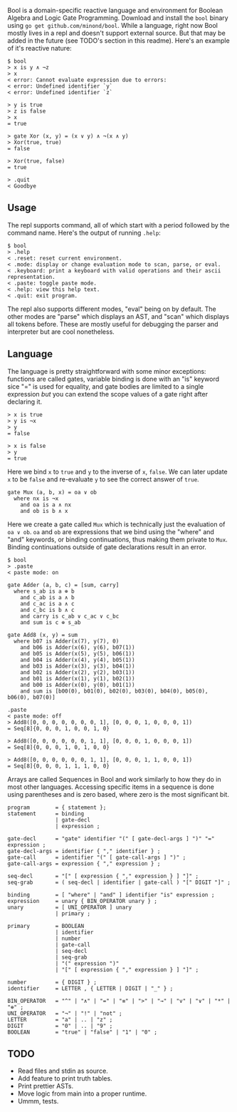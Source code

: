 Bool is a domain-specific reactive language and environment for Boolean Algebra
and Logic Gate Programming. Download and install the `bool` binary using `go
get github.com/minond/bool`. While a language, right now Bool mostly lives in a
repl and doesn't support external source. But that may be added in the future
(see TODO's section in this readme). Here's an example of it's reactive nature:

```text
$ bool
> x is y ∧ ¬z
> x
< error: Cannot evaluate expression due to errors:
< error: Undefined identifier `y`
< error: Undefined identifier `z`

> y is true
> z is false
> x
= true

> gate Xor (x, y) = (x ∨ y) ∧ ¬(x ∧ y)
> Xor(true, true)
= false

> Xor(true, false)
= true

> .quit
< Goodbye
```

## Usage

The repl supports command, all of which start with a period followed by the
command name. Here's the output of running `.help`:

```text
$ bool
> .help
< .reset: reset current environment.
< .mode: display or change evaluation mode to scan, parse, or eval.
< .keyboard: print a keyboard with valid operations and their ascii representation.
< .paste: toggle paste mode.
< .help: view this help text.
< .quit: exit program.
```

The repl also supports different modes, "eval" being on by default. The other
modes are "parse" which displays an AST, and "scan" which displays all tokens
before. These are mostly useful for debugging the parser and interpreter but
are cool nonetheless.

## Language

The language is pretty straightforward with some minor exceptions: functions
are called gates, variable binding is done with an "is" keyword sice "=" is
used for equality, and gate bodies are limited to a single expression _but_ you
can extend the scope values of a gate right after declaring it.

```text
> x is true
> y is ¬x
> y
= false

> x is false
> y
= true
```

Here we bind `x` to `true` and `y` to the inverse of `x`, `false`. We can later
update `x` to be `false` and re-evaluate `y` to see the correct answer of
`true`.

```text
gate Mux (a, b, x) = oa ∨ ob
  where nx is ¬x
    and oa is a ∧ nx
    and ob is b ∧ x
```

Here we create a gate called `Mux` which is technically just the evaluation of
`oa ∨ ob`. `oa` and `ob` are expressions that we bind using the "where" and
"and" keywords, or binding continuations, thus making them private to `Mux`.
Binding continuations outside of gate declarations result in an error.

```text
$ bool
> .paste
< paste mode: on

gate Adder (a, b, c) = [sum, carry]
  where s_ab is a ⊕ b
    and c_ab is a ∧ b
    and c_ac is a ∧ c
    and c_bc is b ∧ c
    and carry is c_ab ∨ c_ac ∨ c_bc
    and sum is c ⊕ s_ab

gate Add8 (x, y) = sum
  where b07 is Adder(x(7), y(7), 0)
    and b06 is Adder(x(6), y(6), b07(1))
    and b05 is Adder(x(5), y(5), b06(1))
    and b04 is Adder(x(4), y(4), b05(1))
    and b03 is Adder(x(3), y(3), b04(1))
    and b02 is Adder(x(2), y(2), b03(1))
    and b01 is Adder(x(1), y(1), b02(1))
    and b00 is Adder(x(0), y(0), b01(1))
    and sum is [b00(0), b01(0), b02(0), b03(0), b04(0), b05(0), b06(0), b07(0)]

.paste
< paste mode: off
> Add8([0, 0, 0, 0, 0, 0, 0, 1], [0, 0, 0, 1, 0, 0, 0, 1])
= Seq[8]{0, 0, 0, 1, 0, 0, 1, 0}

> Add8([0, 0, 0, 0, 0, 0, 1, 1], [0, 0, 0, 1, 0, 0, 0, 1])
= Seq[8]{0, 0, 0, 1, 0, 1, 0, 0}

> Add8([0, 0, 0, 0, 0, 0, 1, 1], [0, 0, 0, 1, 1, 0, 0, 1])
= Seq[8]{0, 0, 0, 1, 1, 1, 0, 0}
```

Arrays are called Sequences in Bool and work similarly to how they do in most
other languages. Accessing specific items in a sequence is done using
parentheses and is zero based, where zero is the most significant bit.

```ebnf
program        = { statement };
statement      = binding
               | gate-decl
               | expression ;

gate-decl      = "gate" identifier "(" [ gate-decl-args ] ")" "=" expression ;
gate-decl-args = identifier { "," identifier } ;
gate-call      = identifier "(" [ gate-call-args ] ")" ;
gate-call-args = expression { "," expression } ;

seq-decl       = "[" [ expression { "," expression } ] "]" ;
seq-grab       = ( seq-decl | identifier | gate-call ) "[" DIGIT "]" ;

binding        = [ "where" | "and" ] identifier "is" expression ;
expression     = unary { BIN_OPERATOR unary } ;
unary          = [ UNI_OPERATOR ] unary
               | primary ;

primary        = BOOLEAN
               | identifier
               | number
               | gate-call
               | seq-decl
               | seq-grab
               | "(" expression ")"
               | "[" [ expression { "," expression } ] "]" ;

number         = { DIGIT } ;
identifier     = LETTER , { LETTER | DIGIT | "_" } ;

BIN_OPERATOR   = "^" | "∧" | "=" | "≡" | ">" | "→" | "v" | "∨" | "*" | "⊕" ;
UNI_OPERATOR   = "¬" | "!" | "not" ;
LETTER         = "a" | .. | "z" ;
DIGIT          = "0" | .. | "9" ;
BOOLEAN        = "true" | "false" | "1" | "0" ;
```

## TODO

- Read files and stdin as source.
- Add feature to print truth tables.
- Print prettier ASTs.
- Move logic from main into a proper runtime.
- Ummm, tests.
